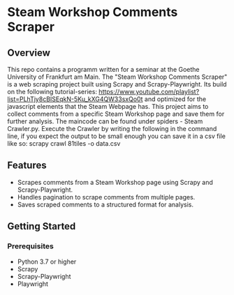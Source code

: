 # Steam Workshop Comments Scraper

## Overview

This repo contains a programm written for a seminar at the Goethe University of Frankfurt am Main.
The "Steam Workshop Comments Scraper" is a web scraping project built using Scrapy and Scrapy-Playwright. 
Its build on the following tutorial-series: https://www.youtube.com/playlist?list=PLhTjy8cBISEqkN-5Ku_kXG4QW33sxQo0t and optimized for the javascript elements that the Steam Webpage has. 
This project aims to collect comments from a specific Steam Workshop page and save them for further analysis.
The maincode can be found under spiders - Steam Crawler.py. 
Execute the Crawler by writing the following in the command line, if you expect the output to be small enough you can save it in a csv file like so: 
scrapy crawl 81tiles -o data.csv



## Features

- Scrapes comments from a Steam Workshop page using Scrapy and Scrapy-Playwright.
- Handles pagination to scrape comments from multiple pages.
- Saves scraped comments to a structured format for analysis.

## Getting Started

### Prerequisites

- Python 3.7 or higher
- Scrapy
- Scrapy-Playwright
- Playwright

